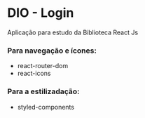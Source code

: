 # DIO - Login 

Aplicação para estudo da Biblioteca React Js

### Para navegação e ícones:

- react-router-dom
- react-icons


### Para a estilizadação:

- styled-components


